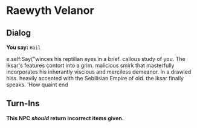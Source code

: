 # Raewyth Velanor


## Dialog

**You say:** `Hail`



e.self:Say("winces his reptilian eyes in a brief. callous study of you. The Iksar's features contort into a grim. malicious smirk that masterfully incorporates his inherantly viscious and merciless demeanor. In a drawled hiss. heavily accented with the Sebilisian Empire of old. the iksar finally speaks. 'How quaint 
end



## Turn-Ins



**This NPC *should* return incorrect items given.**





